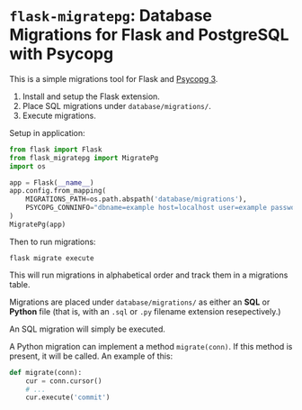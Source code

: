 # `flask-migratepg`: Database Migrations for Flask and PostgreSQL with Psycopg

This is a simple migrations tool for Flask and [Psycopg 3](https://www.psycopg.org/psycopg3/).

 1. Install and setup the Flask extension.
 2. Place SQL migrations under `database/migrations/`.
 3. Execute migrations.

Setup in application:

````python
from flask import Flask
from flask_migratepg import MigratePg
import os

app = Flask(__name__)
app.config.from_mapping(
    MIGRATIONS_PATH=os.path.abspath('database/migrations'),
    PSYCOPG_CONNINFO="dbname=example host=localhost user=example password=secret"
)
MigratePg(app)
````

Then to run migrations:

```
flask migrate execute
```

This will run migrations in alphabetical order and track them in a migrations table.

Migrations are placed under `database/migrations/` as either an **SQL** or **Python** file
(that is, with an `.sql` or `.py` filename extension resepectively.)

An SQL migration will simply be executed.

A Python migration can implement a method `migrate(conn)`. If this method is
present, it will be called. An example of this:

````python
def migrate(conn):
    cur = conn.cursor()
    # ...
    cur.execute('commit')
````
